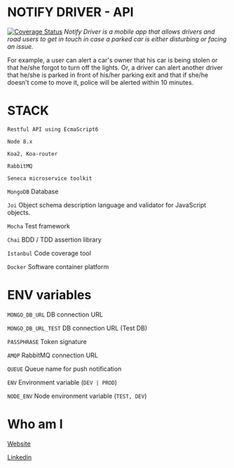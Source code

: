 
# NOTIFY DRIVER - API
[![Coverage Status](https://coveralls.io/repos/github/fkanout/PushNotification-API/badge.svg?branch=master)](https://coveralls.io/github/fkanout/PushNotification-API?branch=master)
*Notify Driver is a mobile app that allows drivers and road users to get in touch in case a parked car is either disturbing or facing an issue.*

For example, a user can alert a car's owner that his car is being stolen or that he/she forgot to turn off the lights. Or, a driver can alert another driver that he/she is parked in front of his/her parking exit and that if she/he doesn't come to move it, police will be alerted within 10 minutes.


# STACK 

`Restful API using EcmaScript6`

`Node 8.x` 

`Koa2, Koa-router`

`RabbitMQ`

`Seneca microservice toolkit`

`MongoDB` Database

`Joi` Object schema description language and validator for JavaScript objects.

`Mocha` Test framework

`Chai` BDD / TDD assertion library

`Istanbul` Code coverage tool

`Docker` Software container platform

# ENV variables

`MONGO_DB_URL` DB connection URL

`MONGO_DB_URL_TEST` DB connection URL (Test DB)

`PASSPHRASE` Token signature

`AMQP` RabbitMQ connection URL

`QUEUE` Queue name for push notification

`ENV` Environment variable (`DEV | PROD`)

`NODE_ENV` Node environment variable (`TEST, DEV`)


# Who am I

[Website](https://www.kanout.com)

[Linkedin](https://www.linkedin.com/in/faisalkanout/)
